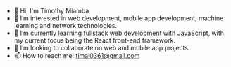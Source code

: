 - 👋 Hi, I'm Timothy Miamba
- 👀 I’m interested in web development, mobile app development, machine learning and network technologies.
- 🌱 I’m currently learning fullstack web development with JavaScript, with my current focus being the React front-end framework.
- 💞️ I’m looking to collaborate on web and mobile app projects.
- 📫 How to reach me: timal0361@gmail.com

<!---
tiemouie01/tiemouie01 is a ✨ special ✨ repository because its `README.md` (this file) appears on your GitHub profile.
You can click the Preview link to take a look at your changes.
--->
